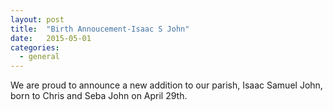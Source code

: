 ```yaml
---
layout: post
title:  "Birth Annoucement-Isaac S John"
date:   2015-05-01
categories: 
  - general
---
```


We are proud to announce a new addition to our parish, Isaac Samuel John, born to Chris and Seba John on April 29th. 
